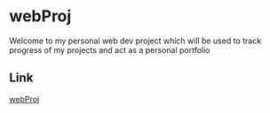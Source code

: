 # webProj

Welcome to my personal web dev project which will be used to track progress of my projects and act as a personal portfolio

## Link
[webProj](www.google.com)
